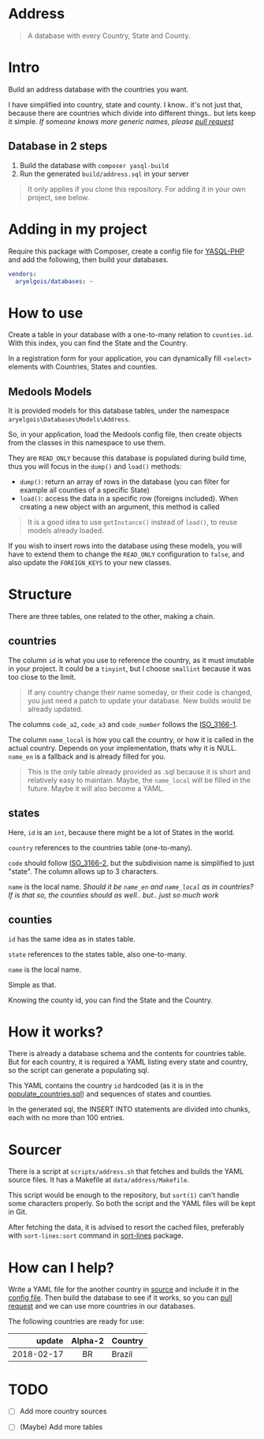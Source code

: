 # Address

> A database with every Country, State and County.


# Intro

Build an address database with the countries you want.

I have simplified into country, state and county. I know.. it's not just that,
because there are countries which divide into different things.. but lets keep
it simple. _If someone knows more generic names, please [pull request]_


## Database in 2 steps

1. Build the database with `composer yasql-build`
2. Run the generated `build/address.sql` in your server

> It only applies if you clone this repository. For adding it in your own
> project, see below.


# Adding in my project

Require this package with Composer, create a config file for [YASQL-PHP] and add
the following, then build your databases.

```yaml
vendors:
  aryelgois/databases: ~
```


# How to use

Create a table in your database with a one-to-many relation to `counties.id`.
With this index, you can find the State and the Country.

In a registration form for your application, you can dynamically fill `<select>`
elements with Countries, States and counties.


## Medools Models

It is provided models for this database tables, under the namespace
`aryelgois\Databases\Models\Address`.

So, in your application, load the Medools config file, then create objects from
the classes in this namespace to use them.

They are `READ_ONLY` because this database is populated during build time, thus
you will focus in the `dump()` and `load()` methods:

- `dump()`: return an array of rows in the database (you can filter for example
  all counties of a specific State)
- `load()`: access the data in a specific row (foreigns included). When creating
  a new object with an argument, this method is called

> It is a good idea to use `getInstance()` instead of `load()`, to reuse models
> already loaded.

If you wish to insert rows into the database using these models, you will have
to extend them to change the `READ_ONLY` configuration to `false`, and also
update the `FOREIGN_KEYS` to your new classes.


# Structure

There are three tables, one related to the other, making a chain.


## countries

The column `id` is what you use to reference the country, as it must imutable in
your project. It could be a `tinyint`, but I choose `smallint` because it was
too close to the limit.

> If any country change their name someday, or their code is changed, you just
> need a patch to update your database. New builds would be already updated.

The columns `code_a2`, `code_a3` and `code_number` follows the [ISO_3166-1].

The column `name_local` is how you call the country, or how it is called in the
actual country. Depends on your implementation, thats why it is NULL. `name_en`
is a fallback and is already filled for you.

> This is the only table already provided as .sql because it is short and
> relatively easy to maintain. Maybe, the `name_local` will be filled in the
> future. Maybe it will also become a YAML.


## states

Here, `id` is an `int`, because there might be a lot of States in the world.

`country` references to the countries table (one-to-many).

`code` should follow [ISO_3166-2], but the subdivision name is simplified to
just "state". The column allows up to 3 characters.

`name` is the local name. *Should it be `name_en` and `name_local` as in
countries? If is that so, the counties should as well.. but.. just so much work*


## counties

`id` has the same idea as in states table.

`state` references to the states table, also one-to-many.

`name` is the local name.

Simple as that.

Knowing the county id, you can find the State and the Country.


# How it works?

There is already a database schema and the contents for countries table. But
for each country, it is required a YAML listing every state and country, so the
script can generate a populating sql.

This YAML contains the country `id` hardcoded (as it is in the
[populate_countries.sql]) and sequences of states and counties.

In the generated sql, the INSERT INTO statements are divided into chunks, each
with no more than 100 entries.


# Sourcer

There is a script at `scripts/address.sh` that fetches and builds the YAML
source files. It has a Makefile at `data/address/Makefile`.

This script would be enough to the repository, but `sort(1)` can't handle some
characters properly. So both the script and the YAML files will be kept in Git.

After fetching the data, it is advised to resort the cached files, preferably
with `sort-lines:sort` command in [sort-lines] package.


# How can I help?

Write a YAML file for the another country in [source] and include it in the
[config file]. Then build the database to see if it works, so you can
[pull request] and we can use more countries in our databases.

The following countries are ready for use:

update     | Alpha-2 | Country
----------:|:-------:|:-------
2018-02-17 | BR      | Brazil


# TODO

- [ ] Add more country sources
- [ ] (Maybe) Add more tables


[source]: ../data/address/source
[config file]: ../config/databases.yml
[populate_countries.sql]: ../data/address/populate_countries.sql

[pull request]: https://github.com/aryelgois/databases/pulls

[YASQL-PHP]: https://github.com/aryelgois/yasql-php

[ISO_3166-1]: https://en.wikipedia.org/wiki/ISO_3166-1
[ISO_3166-2]: https://en.wikipedia.org/wiki/ISO_3166-2

[sort-lines]: https://github.com/atom/sort-lines
